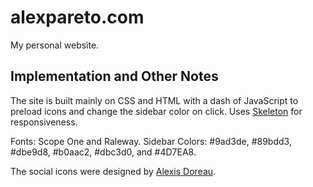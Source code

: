 # alexpareto.com

My personal website.

## Implementation and Other Notes

The site is built mainly on CSS and HTML with a dash of JavaScript to preload icons and change the sidebar color on click. Uses [Skeleton](https://github.com/dhg/Skeleton/) for responsiveness.

Fonts: Scope One and Raleway.
Sidebar Colors: #9ad3de, #89bdd3, #dbe9d8, #b0aac2, #dbc3d0, and #4D7EA8.

The social icons were designed by [Alexis Doreau](https://dribbble.com/alexisdoreau).

